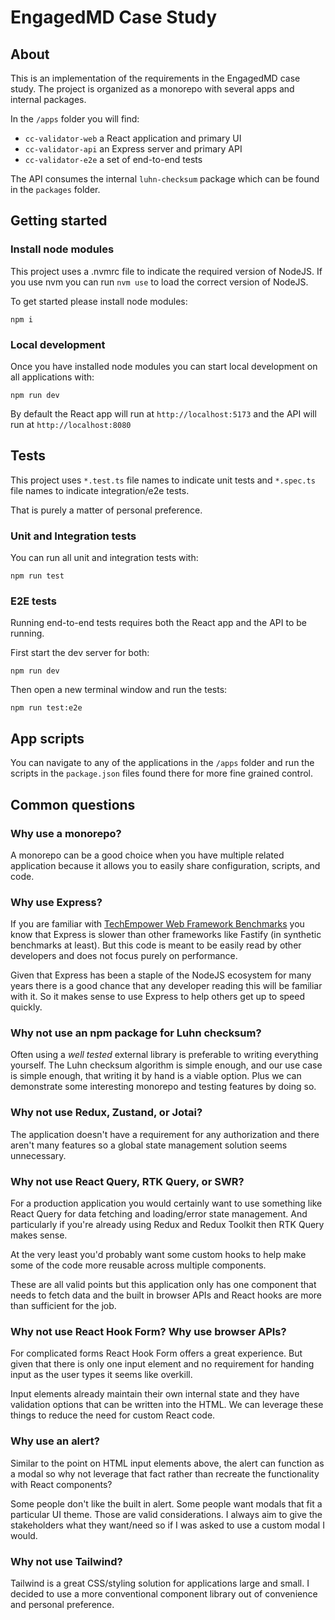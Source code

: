 # EngagedMD Case Study

## About

This is an implementation of the requirements in the EngagedMD case study. The project is organized as a monorepo with several apps and internal packages.

In the `/apps` folder you will find:

- `cc-validator-web` a React application and primary UI
- `cc-validator-api` an Express server and primary API
- `cc-validator-e2e` a set of end-to-end tests

The API consumes the internal `luhn-checksum` package which can be found in the `packages` folder.

## Getting started

### Install node modules

This project uses a .nvmrc file to indicate the required version of NodeJS. If you use nvm you can run `nvm use` to load the correct version of NodeJS.

To get started please install node modules:

```
npm i
```

### Local development

Once you have installed node modules you can start local development on all applications with:

```
npm run dev
```

By default the React app will run at `http://localhost:5173` and the API will run at `http://localhost:8080`

## Tests

This project uses `*.test.ts` file names to indicate unit tests and `*.spec.ts` file names to indicate integration/e2e tests.

That is purely a matter of personal preference.

### Unit and Integration tests

You can run all unit and integration tests with:

```
npm run test
```

### E2E tests

Running end-to-end tests requires both the React app and the API to be running.

First start the dev server for both:

```
npm run dev
```

Then open a new terminal window and run the tests:

```
npm run test:e2e
```

## App scripts

You can navigate to any of the applications in the `/apps` folder and run the scripts in the `package.json` files found there for more fine grained control.

## Common questions

### Why use a monorepo?

A monorepo can be a good choice when you have multiple related application because it allows you to easily share configuration, scripts, and code.

### Why use Express?

If you are familiar with [TechEmpower Web Framework Benchmarks](https://www.techempower.com/benchmarks/) you know that Express is slower than other frameworks like Fastify (in synthetic benchmarks at least). But this code is meant to be easily read by other developers and does not focus purely on performance.

Given that Express has been a staple of the NodeJS ecosystem for many years there is a good chance that any developer reading this will be familiar with it. So it makes sense to use Express to help others get up to speed quickly.

### Why not use an npm package for Luhn checksum?

Often using a _well tested_ external library is preferable to writing everything yourself. The Luhn checksum algorithm is simple enough, and our use case is simple enough, that writing it by hand is a viable option. Plus we can demonstrate some interesting monorepo and testing features by doing so.

### Why not use Redux, Zustand, or Jotai?

The application doesn't have a requirement for any authorization and there aren't many features so a global state management solution seems unnecessary.

### Why not use React Query, RTK Query, or SWR?

For a production application you would certainly want to use something like React Query for data fetching and loading/error state management. And particularly if you're already using Redux and Redux Toolkit then RTK Query makes sense.

At the very least you'd probably want some custom hooks to help make some of the code more reusable across multiple components.

These are all valid points but this application only has one component that needs to fetch data and the built in browser APIs and React hooks are more than sufficient for the job.

### Why not use React Hook Form? Why use browser APIs?

For complicated forms React Hook Form offers a great experience. But given that there is only one input element and no requirement for handing input as the user types it seems like overkill.

Input elements already maintain their own internal state and they have validation options that can be written into the HTML. We can leverage these things to reduce the need for custom React code.

### Why use an alert?

Similar to the point on HTML input elements above, the alert can function as a modal so why not leverage that fact rather than recreate the functionality with React components?

Some people don't like the built in alert. Some people want modals that fit a particular UI theme. Those are valid considerations. I always aim to give the stakeholders what they want/need so if I was asked to use a custom modal I would.

### Why not use Tailwind?

Tailwind is a great CSS/styling solution for applications large and small. I decided to use a more conventional component library out of convenience and personal preference.
